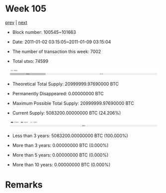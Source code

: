 # Week 105

[prev](week0104.md) | [next](week0106.md)

- Block number: 100545~101663

- Date: 2011-01-02 03:15:05~2011-01-09 03:15:04

- The number of transaction this week: 7002

- Total utxo: 74599

![](../images/mined_week0105.png)

- Theoretical Total Supply: 20999999.97690000 BTC

- Permanently Disappeared: 0.00000000 BTC

- Maximum Possible Total Supply: 20999999.97690000 BTC

- Current Supply: 5083200.00000000 BTC (24.206%)

![](../images/year_week0105.png)


- Less than 3 years: 5083200.00000000 BTC (100.000%)

- More than 3 years: 0.00000000 BTC (0.000%)

- More than 5 years: 0.00000000 BTC (0.000%)

- More than 10 years: 0.00000000 BTC (0.000%)

# Remarks

